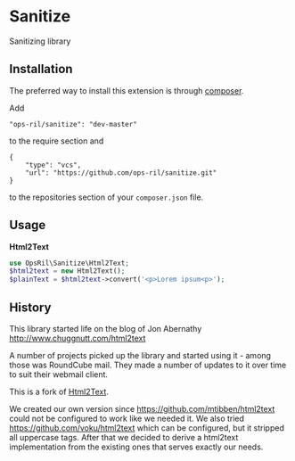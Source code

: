 Sanitize
========
Sanitizing library

Installation
------------

The preferred way to install this extension is through [composer](http://getcomposer.org/download/).

Add

```
"ops-ril/sanitize": "dev-master"
```

to the require section and

```
{
    "type": "vcs",
    "url": "https://github.com/ops-ril/sanitize.git"
}
```

to the repositories section of your `composer.json` file.


Usage
-----
**Html2Text**

```php
use OpsRil\Sanitize\Html2Text;
$html2text = new Html2Text();
$plainText = $html2text->convert('<p>Lorem ipsum<p>');
```

History
-------

This library started life on the blog of Jon Abernathy http://www.chuggnutt.com/html2text

A number of projects picked up the library and started using it - among those was RoundCube mail. They made a number of updates to it over time to suit their webmail client.

This is a fork of [Html2Text](https://github.com/mtibben/html2text).

We created our own version since https://github.com/mtibben/html2text
could not be configured to work like we needed it. We also tried https://github.com/voku/html2text
which can be configured, but it stripped all uppercase tags.
After that we decided to derive a html2text implementation from the existing
ones that serves exactly our needs.
